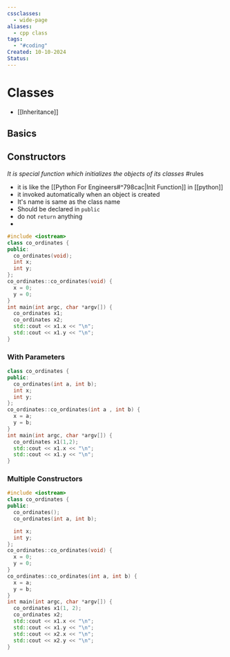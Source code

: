 ```yaml
---
cssclasses:
  - wide-page
aliases:
  - cpp class
tags:
  - "#coding"
Created: 10-10-2024
Status:
---
```

# Classes
- [[Inheritance]]
## Basics
## Constructors 
*It is special function which initializes the objects of its classes*
#rules 
- it is like the [[Python For Engineers#^798cac|Init Function]] in [[python]]
- it invoked automatically when an object is created 
- It's name is same as the class name
- Should be declared in `public` 
- do not `return` anything
- 
```cpp
#include <iostream>
class co_ordinates {
public:
  co_ordinates(void);
  int x;
  int y;
};
co_ordinates::co_ordinates(void) {
  x = 0;
  y = 0;
}
int main(int argc, char *argv[]) {
  co_ordinates x1;
  co_ordinates x2;
  std::cout << x1.x << "\n";
  std::cout << x1.y << "\n";
}
```

### With Parameters 

```cpp
class co_ordinates {
public:
  co_ordinates(int a, int b);
  int x;
  int y;
};
co_ordinates::co_ordinates(int a , int b) {
  x = a;
  y = b;
}
int main(int argc, char *argv[]) {
  co_ordinates x1(1,2);
  std::cout << x1.x << "\n";
  std::cout << x1.y << "\n";
}
```

### Multiple Constructors
```cpp
#include <iostream>
class co_ordinates {
public:
  co_ordinates();
  co_ordinates(int a, int b);

  int x;
  int y;
};
co_ordinates::co_ordinates(void) {
  x = 0;
  y = 0;
}
co_ordinates::co_ordinates(int a, int b) {
  x = a;
  y = b;
}
int main(int argc, char *argv[]) {
  co_ordinates x1(1, 2);
  co_ordinates x2;
  std::cout << x1.x << "\n";
  std::cout << x1.y << "\n";
  std::cout << x2.x << "\n";
  std::cout << x2.y << "\n";
}
```